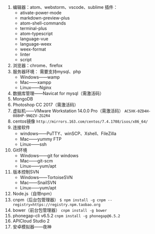 1. 编辑器：atom、webstorm、vscode、sublime 
   插件：
   - ativate-power-mode
   - markdown-preview-plus
   - atom-shell-commands
   - terminal-plus
   - atom-typescript
   - language-vue
   - language-weex
   - weex-format
   - linter
   - script
2. 浏览器：chrome、firefox
3. 服务器环境： 
   需要支持mysql、php
   - Windows——wamp
   - Mac——xampp
   - Linux——Nginx
4. 数据库管理——Navicat for mysql（需激活码）
5. MongoDB
6. Photoshop CC 2017（需激活码）
7. 虚拟机——VMware Workstation 14.0.0 Pro（需激活码） 
   `AC5XK-0ZD4H-088HP-9NQZV-ZG2R4`
8. centos镜像 
   `http://mirrors.163.com/centos/7.4.1708/isos/x86_64/`
9. 连接软件
   - windows——PuTTY、winSCP、Xshell、FileZilla
   - Mac——yummy FTP
   - Linux——ssh
10. Git环境
    - Windows——git for windows
    - Mac——git-scm
    - Linux——yum/apt
11. 版本控制SVN
    - Windows——TortoiseSVN
    - Mac——SnailSVN
    - Linux——yum/apt
12. Node.js（自带npm）
13. cnpm（后台包管理器） 
    `$ npm install -g cnpm --registry=https://registry.npm.taobao.org`
14. bower（前台包管理器） 
    `cnpm install -g bower`
15. phonegap-cli v6.5.2 
    `cnpm install -g phonegap@6.5.2`
16. APICloud Studio 2
17. 安卓模拟器——夜神